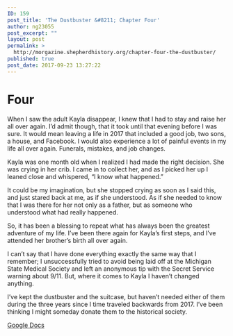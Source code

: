 ```yaml
---
ID: 159
post_title: 'The Dustbuster &#8211; Chapter Four'
author: ng23055
post_excerpt: ""
layout: post
permalink: >
  http://morgazine.shepherdhistory.org/chapter-four-the-dustbuster/
published: true
post_date: 2017-09-23 13:27:22
---
```

<h1>Four</h1>
When I saw the adult Kayla disappear, I knew that I had to stay and raise her all over again. I’d admit though, that it took until that evening before I was sure. It would mean leaving a life in 2017 that included a good job, two sons, a house, and Facebook. I would also experience a lot of painful events in my life all over again. Funerals, mistakes, and job changes.

Kayla was one month old when I realized I had made the right decision. She was crying in her crib. I came in to collect her, and as I picked her up I leaned close and whispered, “I know what happened.”

It could be my imagination, but she stopped crying as soon as I said this, and just stared back at me, as if she understood. As if she needed to know that I was there for her not only as a father, but as someone who understood what had really happened.

So, it has been a blessing to repeat what has always been the greatest adventure of my life. I’ve been there again for Kayla’s first steps, and I’ve attended her brother’s birth all over again.

I can’t say that I have done everything exactly the same way that I remember; I unsuccessfully tried to avoid being laid off at the Michigan State Medical Society and left an anonymous tip with the Secret Service warning about 9/11. But, where it comes to Kayla I haven’t changed anything.

I’ve kept the dustbuster and the suitcase, but haven’t needed either of them during the three years since I time traveled backwards from 2017. I’ve been thinking I might someday donate them to the historical society.

<a href="https://docs.google.com/document/d/17JcDLDFEOPldXchTl-u45pFXGtR87FhFDR6eNoihmC0/edit?usp=sharing">Google Docs</a>